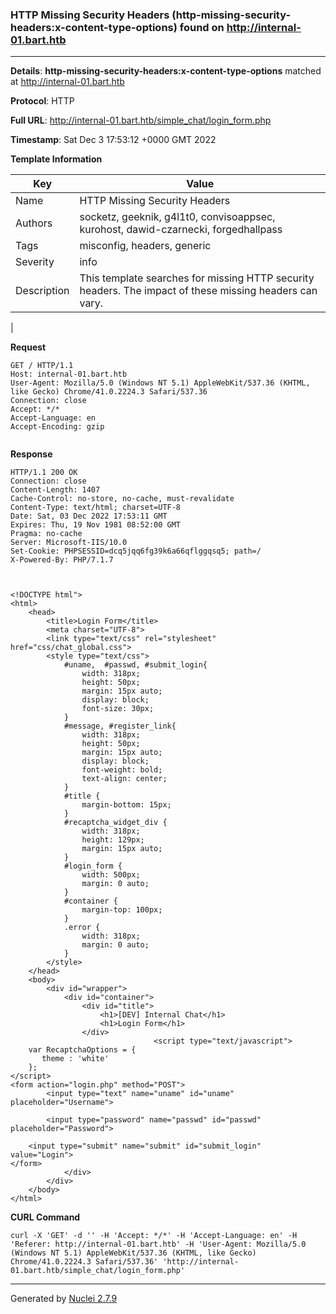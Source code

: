 ### HTTP Missing Security Headers (http-missing-security-headers:x-content-type-options) found on http://internal-01.bart.htb
---
**Details**: **http-missing-security-headers:x-content-type-options**  matched at http://internal-01.bart.htb

**Protocol**: HTTP

**Full URL**: http://internal-01.bart.htb/simple_chat/login_form.php

**Timestamp**: Sat Dec 3 17:53:12 +0000 GMT 2022

**Template Information**

| Key | Value |
|---|---|
| Name | HTTP Missing Security Headers |
| Authors | socketz, geeknik, g4l1t0, convisoappsec, kurohost, dawid-czarnecki, forgedhallpass |
| Tags | misconfig, headers, generic |
| Severity | info |
| Description | This template searches for missing HTTP security headers. The impact of these missing headers can vary.
 |

**Request**
```http
GET / HTTP/1.1
Host: internal-01.bart.htb
User-Agent: Mozilla/5.0 (Windows NT 5.1) AppleWebKit/537.36 (KHTML, like Gecko) Chrome/41.0.2224.3 Safari/537.36
Connection: close
Accept: */*
Accept-Language: en
Accept-Encoding: gzip


```

**Response**
```http
HTTP/1.1 200 OK
Connection: close
Content-Length: 1407
Cache-Control: no-store, no-cache, must-revalidate
Content-Type: text/html; charset=UTF-8
Date: Sat, 03 Dec 2022 17:53:11 GMT
Expires: Thu, 19 Nov 1981 08:52:00 GMT
Pragma: no-cache
Server: Microsoft-IIS/10.0
Set-Cookie: PHPSESSID=dcq5jqq6fg39k6a66qflggqsq5; path=/
X-Powered-By: PHP/7.1.7



<!DOCTYPE html">
<html>
	<head>
		<title>Login Form</title>
		<meta charset="UTF-8">
		<link type="text/css" rel="stylesheet" href="css/chat_global.css">
		<style type="text/css">
			#uname,  #passwd, #submit_login{
				width: 318px;
				height: 50px;
				margin: 15px auto;
				display: block;
				font-size: 30px;
			}
			#message, #register_link{
				width: 318px;
				height: 50px;
				margin: 15px auto;
				display: block;
				font-weight: bold;
				text-align: center;
			}
			#title {
				margin-bottom: 15px;
			}
			#recaptcha_widget_div {
				width: 318px;
				height: 129px;
				margin: 15px auto;
			}
			#login_form {
				width: 500px;
				margin: 0 auto;
			}
			#container {
				margin-top: 100px;
			}
			.error {
				width: 318px;
				margin: 0 auto;
			}
		</style>
	</head>
	<body>
		<div id="wrapper">
			<div id="container">
				<div id="title">
					<h1>[DEV] Internal Chat</h1>
					<h1>Login Form</h1>
				</div>
								<script type="text/javascript">
	var RecaptchaOptions = {
	   theme : 'white'
	};
</script>
<form action="login.php" method="POST">
		<input type="text" name="uname" id="uname" placeholder="Username">
	
		<input type="password" name="passwd" id="passwd" placeholder="Password">
	
	<input type="submit" name="submit" id="submit_login" value="Login">
</form>
			</div>
		</div>
	</body>
</html>
```


**CURL Command**
```
curl -X 'GET' -d '' -H 'Accept: */*' -H 'Accept-Language: en' -H 'Referer: http://internal-01.bart.htb' -H 'User-Agent: Mozilla/5.0 (Windows NT 5.1) AppleWebKit/537.36 (KHTML, like Gecko) Chrome/41.0.2224.3 Safari/537.36' 'http://internal-01.bart.htb/simple_chat/login_form.php'
```
---
Generated by [Nuclei 2.7.9](https://github.com/projectdiscovery/nuclei)